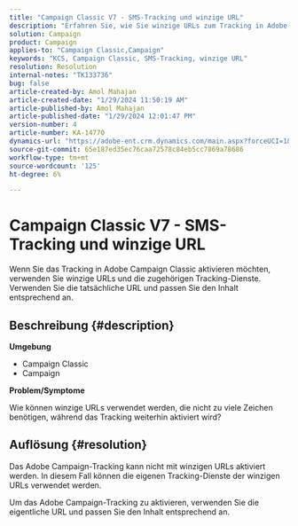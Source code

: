 ```yaml
---
title: "Campaign Classic V7 - SMS-Tracking und winzige URL"
description: "Erfahren Sie, wie Sie winzige URLs zum Tracking in Adobe Campaign Classic v7 verwenden."
solution: Campaign
product: Campaign
applies-to: "Campaign Classic,Campaign"
keywords: "KCS, Campaign Classic, SMS-Tracking, winzige URL"
resolution: Resolution
internal-notes: "TK133736"
bug: false
article-created-by: Amol Mahajan
article-created-date: "1/29/2024 11:50:19 AM"
article-published-by: Amol Mahajan
article-published-date: "1/29/2024 12:01:47 PM"
version-number: 4
article-number: KA-14770
dynamics-url: "https://adobe-ent.crm.dynamics.com/main.aspx?forceUCI=1&pagetype=entityrecord&etn=knowledgearticle&id=6851d290-9cbe-ee11-9079-6045bd0061cb"
source-git-commit: 65e187ed35ec76caa72578c84eb5cc7869a78686
workflow-type: tm+mt
source-wordcount: '125'
ht-degree: 6%

---
```


# Campaign Classic V7 - SMS-Tracking und winzige URL


Wenn Sie das Tracking in Adobe Campaign Classic aktivieren möchten, verwenden Sie winzige URLs und die zugehörigen Tracking-Dienste. Verwenden Sie die tatsächliche URL und passen Sie den Inhalt entsprechend an.

## Beschreibung {#description}


<b>Umgebung</b>

- Campaign Classic
- Campaign




<b>Problem/Symptome</b>

Wie können winzige URLs verwendet werden, die nicht zu viele Zeichen benötigen, während das Tracking weiterhin aktiviert wird?


## Auflösung {#resolution}


Das Adobe Campaign-Tracking kann nicht mit winzigen URLs aktiviert werden. In diesem Fall können die eigenen Tracking-Dienste der winzigen URLs verwendet werden.

Um das Adobe Campaign-Tracking zu aktivieren, verwenden Sie die eigentliche URL und passen Sie den Inhalt entsprechend an.


